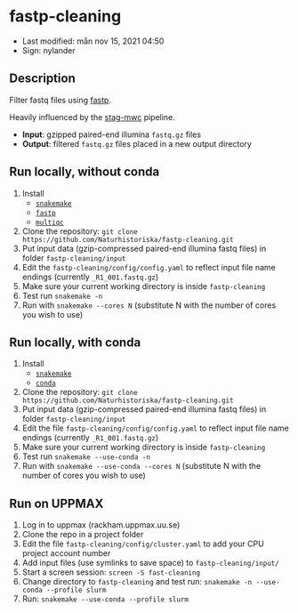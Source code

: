 # fastp-cleaning

- Last modified: mån nov 15, 2021  04:50
- Sign: nylander

## Description

Filter fastq files using [fastp](https://github.com/OpenGene/fastp).

Heavily influenced by the [stag-mwc](https://github.com/marcelladane/stag-mwc) pipeline.

- **Input**: gzipped paired-end illumina `fastq.gz` files
- **Output**: filtered `fastq.gz` files placed in a new output directory

## Run locally, without conda

1. Install
    - [`snakemake`](https://snakemake.readthedocs.io/en/stable/#)
    - [`fastp`](https://github.com/OpenGene/fastp)
    - [`multiqc`](https://multiqc.info/)
2. Clone the repository: `git clone https://github.com/Naturhistoriska/fastp-cleaning.git`
3. Put input data (gzip-compressed paired-end illumina fastq files) in folder `fastp-cleaning/input`
4. Edit the `fastp-cleaning/config/config.yaml` to reflect input file name endings (currently `_R1_001.fastq.gz`)
5. Make sure your current working directory is inside `fastp-cleaning`
6. Test run `snakemake -n`
7. Run with `snakemake --cores N` (substitute N with the number of cores you wish to use)

## Run locally, with conda

1. Install
    - [`snakemake`](https://snakemake.readthedocs.io/en/stable/#)
    - [`conda`]()
2. Clone the repository: `git clone https://github.com/Naturhistoriska/fastp-cleaning.git`
3. Put input data (gzip-compressed paired-end illumina fastq files) in folder `fastp-cleaning/input`
4. Edit the file `fastp-cleaning/config/config.yaml` to reflect input file name endings (currently `_R1_001.fastq.gz`)
5. Make sure your current working directory is inside `fastp-cleaning`
6. Test run `snakemake --use-conda -n`
7. Run with `snakemake --use-conda --cores N` (substitute N with the number of cores you wish to use)

## Run on UPPMAX

1. Log in to uppmax (rackham.uppmax.uu.se)
2. Clone the repo in a project folder
3. Edit the file `fastp-cleaning/config/cluster.yaml` to add your CPU project account number
4. Add input files (use symlinks to save space) to `fastp-cleaning/input/`
5. Start a screen session: `screen -S fast-cleaning`
6. Change directory to `fastp-cleaning` and test run: `snakemake -n --use-conda --profile slurm`
7. Run: `snakemake --use-conda --profile slurm`
